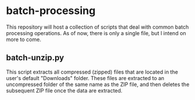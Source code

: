 # batch-processing
This repository will host a collection of scripts that deal with common batch processing operations. As of now, there is only a single file, but I intend on more to come.

##  batch-unzip.py
This script extracts all compressed (zipped) files that are located in the user's default "Downloads" folder. These files are extracted to an uncompressed folder of the same name as the ZIP file, and then deletes the subsequent ZIP file once the data are extracted.
